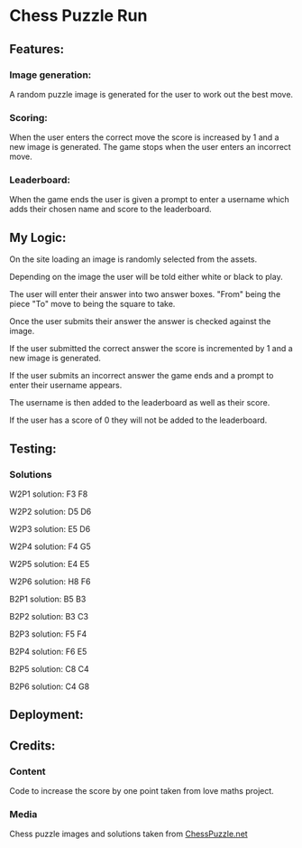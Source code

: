 # Chess Puzzle Run

## Features:

### Image generation:
A random puzzle image is generated for the user to work out the best move. 

### Scoring:
When the user enters the correct move the score is increased by 1 and a new image is generated. The game stops when the user enters an incorrect move.  

### Leaderboard:
When the game ends the user is given a prompt to enter a username which adds their chosen name and score to the leaderboard. 

## My Logic: 
On the site loading an image is randomly selected from the assets.

Depending on the image the user will be told either white or black to play. 

The user will enter their answer into two answer boxes. "From" being the piece "To" move to being the square to take. 

Once the user submits their answer the answer is checked against the image. 

If the user submitted the correct answer the score is incremented by 1 and a new image is generated. 

If the user submits an incorrect answer the game ends and a prompt to enter their username appears. 

The username is then added to the leaderboard as well as their score. 

If the user has a score of 0 they will not be added to the leaderboard. 

## Testing:

### Solutions 
W2P1 solution: F3 F8

W2P2 solution: D5 D6

W2P3 solution: E5 D6

W2P4 solution: F4 G5

W2P5 solution: E4 E5

W2P6 solution: H8 F6

B2P1 solution: B5 B3

B2P2 solution: B3 C3

B2P3 solution: F5 F4

B2P4 solution: F6 E5

B2P5 solution: C8 C4

B2P6 solution: C4 G8


## Deployment:

## Credits:

### Content 
Code to increase the score by one point taken from love maths project. 


### Media
Chess puzzle images and solutions taken from [ChessPuzzle.net](https://chesspuzzle.net/) 